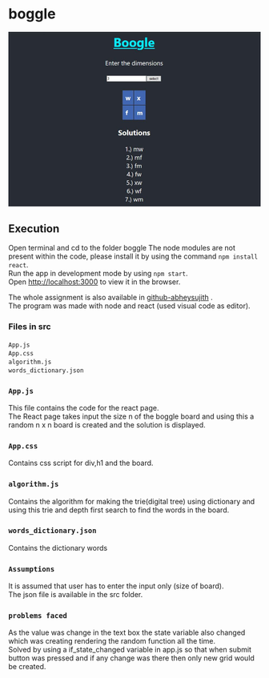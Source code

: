 # boggle
![](image4.JPG)
## Execution

Open terminal and cd to the folder boggle
The node modules are not present within the code, please install it by using the command `npm install react`.<br />
Run the app in development mode by using `npm start`.<br />
Open [http://localhost:3000](http://localhost:3000) to view it in the browser.<br />

The whole assignment is also available in [github-abheysujith](https://github.com/abhey-sujith/boggle) .<br />
The program was made with node and react (used visual code as editor).<br />

### Files in src

`App.js` <br />
`App.css` <br />
`algorithm.js` <br />
`words_dictionary.json`<br />

### `App.js`

This file contains the code for the react page.<br />
The React page takes input the size n of the boggle board and using this a random n x n board is created and the solution is displayed. <br />

### `App.css`

Contains css script for div,h1 and the board.

### `algorithm.js`

Contains the algorithm for making the trie(digital tree) using dictionary and using this trie and depth first search to find the words in the board.<br />

### `words_dictionary.json`

Contains the dictionary words<br />

### `Assumptions`

It is assumed that user has to enter the input only (size of board).<br />
The json file is available in the src folder.<br />

### `problems faced`

As the value was change in the text box the state variable also changed which was creating rendering the random function all the time.<br />
Solved by using a if_state_changed variable in app.js so that when submit button was pressed and if any change was there then only new grid would be created.<br />
